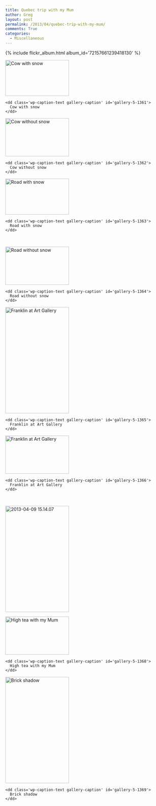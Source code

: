```yaml
---
title: Quebec trip with my Mum
author: Greg
layout: post
permalink: /2013/04/quebec-trip-with-my-mum/
comments: True
categories:
  - Miscellaneous
---
```


{% include flickr_album.html album_id='72157661239418130' %}

<div id='gallery-5' class='gallery galleryid-1360 gallery-columns-3 gallery-size-responsive-200'>
  <dl class='gallery-item'>
    <dt class='gallery-icon landscape'>
      <a href='http://gregology.net/2013/04/quebec-trip-with-my-mum/2013-01-03-11-48-07/'><img width="200" height="113" src="http://gregology.net/wp-content/uploads/2013/04/2013-01-03-11.48.07.jpg" class="attachment-responsive-200" alt="Cow with snow" aria-describedby="gallery-5-1361" /></a>
    </dt>
    
    <dd class='wp-caption-text gallery-caption' id='gallery-5-1361'>
      Cow with snow
    </dd>
  </dl>
  
  <dl class='gallery-item'>
    <dt class='gallery-icon landscape'>
      <a href='http://gregology.net/2013/04/quebec-trip-with-my-mum/2013-04-09-12-54-05/'><img width="200" height="120" src="http://gregology.net/wp-content/uploads/2013/04/2013-04-09-12.54.05.jpg" class="attachment-responsive-200" alt="Cow without snow" aria-describedby="gallery-5-1362" /></a>
    </dt>
    
    <dd class='wp-caption-text gallery-caption' id='gallery-5-1362'>
      Cow without snow
    </dd>
  </dl>
  
  <dl class='gallery-item'>
    <dt class='gallery-icon landscape'>
      <a href='http://gregology.net/2013/04/quebec-trip-with-my-mum/2013-01-03-10-28-36/'><img width="200" height="113" src="http://gregology.net/wp-content/uploads/2013/04/2013-01-03-10.28.36.jpg" class="attachment-responsive-200" alt="Road with snow" aria-describedby="gallery-5-1363" /></a>
    </dt>
    
    <dd class='wp-caption-text gallery-caption' id='gallery-5-1363'>
      Road with snow
    </dd>
  </dl>
  
  <br style="clear: both" />
  
  <dl class='gallery-item'>
    <dt class='gallery-icon landscape'>
      <a href='http://gregology.net/2013/04/quebec-trip-with-my-mum/2013-04-09-11-45-42/'><img width="200" height="120" src="http://gregology.net/wp-content/uploads/2013/04/2013-04-09-11.45.42.jpg" class="attachment-responsive-200" alt="Road without snow" aria-describedby="gallery-5-1364" /></a>
    </dt>
    
    <dd class='wp-caption-text gallery-caption' id='gallery-5-1364'>
      Road without snow
    </dd>
  </dl>
  
  <dl class='gallery-item'>
    <dt class='gallery-icon portrait'>
      <a href='http://gregology.net/2013/04/quebec-trip-with-my-mum/2013-04-09-13-33-11/'><img width="200" height="334" src="http://gregology.net/wp-content/uploads/2013/04/2013-04-09-13.33.11.jpg" class="attachment-responsive-200" alt="Franklin at Art Gallery" aria-describedby="gallery-5-1365" /></a>
    </dt>
    
    <dd class='wp-caption-text gallery-caption' id='gallery-5-1365'>
      Franklin at Art Gallery
    </dd>
  </dl>
  
  <dl class='gallery-item'>
    <dt class='gallery-icon landscape'>
      <a href='http://gregology.net/2013/04/quebec-trip-with-my-mum/2013-04-09-13-56-40/'><img width="200" height="120" src="http://gregology.net/wp-content/uploads/2013/04/2013-04-09-13.56.40.jpg" class="attachment-responsive-200" alt="Franklin at Art Gallery" aria-describedby="gallery-5-1366" /></a>
    </dt>
    
    <dd class='wp-caption-text gallery-caption' id='gallery-5-1366'>
      Franklin at Art Gallery
    </dd>
  </dl>
  
  <br style="clear: both" />
  
  <dl class='gallery-item'>
    <dt class='gallery-icon portrait'>
      <a href='http://gregology.net/2013/04/quebec-trip-with-my-mum/2013-04-09-15-14-07/'><img width="200" height="334" src="http://gregology.net/wp-content/uploads/2013/04/2013-04-09-15.14.07.jpg" class="attachment-responsive-200" alt="2013-04-09 15.14.07" /></a>
    </dt>
  </dl>
  
  <dl class='gallery-item'>
    <dt class='gallery-icon landscape'>
      <a href='http://gregology.net/2013/04/quebec-trip-with-my-mum/2013-04-09-16-05-24/'><img width="200" height="120" src="http://gregology.net/wp-content/uploads/2013/04/2013-04-09-16.05.24.jpg" class="attachment-responsive-200" alt="High tea with my Mum" aria-describedby="gallery-5-1368" /></a>
    </dt>
    
    <dd class='wp-caption-text gallery-caption' id='gallery-5-1368'>
      High tea with my Mum
    </dd>
  </dl>
  
  <dl class='gallery-item'>
    <dt class='gallery-icon portrait'>
      <a href='http://gregology.net/2013/04/quebec-trip-with-my-mum/2013-04-09-16-45-35/'><img width="200" height="334" src="http://gregology.net/wp-content/uploads/2013/04/2013-04-09-16.45.35.jpg" class="attachment-responsive-200" alt="Brick shadow" aria-describedby="gallery-5-1369" /></a>
    </dt>
    
    <dd class='wp-caption-text gallery-caption' id='gallery-5-1369'>
      Brick shadow
    </dd>
  </dl>
  
  <br style="clear: both" />
</div>

